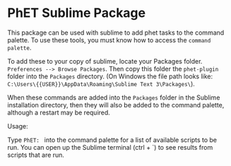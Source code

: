# PhET Sublime Package

This package can be used with sublime to add phet tasks to the command palette. To use these tools,
you must know how to access the `command palette`.

To add these to your copy of sublime, locate your Packages folder. `Preferences --> Browse Packages`. Then copy this
folder the  `phet-plugin` folder into the `Packages` directory. (On Windows the file path looks like:
`C:\Users\{{USER}}\AppData\Roaming\Sublime Text 3\Packages\`).

When these commands are added into the `Packages` folder in the Sublime installation directory, then they will also be
added to the command palette, although a restart may be required.

Usage:

Type `PhET: ` into the command palette for a list of available scripts to be run.
You can open up the Sublime terminal (ctrl + \`) to see results from scripts that are run.
